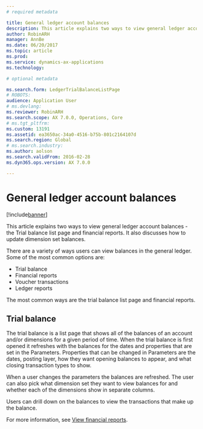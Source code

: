 ```yaml
---
# required metadata

title: General ledger account balances
description: This article explains two ways to view general ledger account balances -  the Trial balance list page and financial reports. It also discusses how to update dimension set balances.
author: RobinARH
manager: AnnBe
ms.date: 06/20/2017
ms.topic: article
ms.prod: 
ms.service: dynamics-ax-applications
ms.technology: 

# optional metadata

ms.search.form: LedgerTrialBalanceListPage
# ROBOTS: 
audience: Application User
# ms.devlang: 
ms.reviewer: RobinARH
ms.search.scope: AX 7.0.0, Operations, Core
# ms.tgt_pltfrm: 
ms.custom: 13191
ms.assetid: ea3650ac-34a0-4516-b75b-801c2164107d
ms.search.region: Global
# ms.search.industry: 
ms.author: aolson
ms.search.validFrom: 2016-02-28
ms.dyn365.ops.version: AX 7.0.0

---
```


# General ledger account balances

[!include[banner](../includes/banner.md)]


This article explains two ways to view general ledger account balances -  the Trial balance list page and financial reports. It also discusses how to update dimension set balances.

There are a variety of ways users can view balances in the general ledger. Some of the most common options are:

-   Trial balance
-   Financial reports
-   Voucher transactions
-   Ledger reports

The most common ways are the trial balance list page and financial reports.

## Trial balance
The trial balance is a list page that shows all of the balances of an account and/or dimensions for a given period of time. When the trial balance is first opened it refreshes with the balances for the dates and properties that are set in the Parameters. Properties that can be changed in Parameters are the dates, posting layer, how they want opening balances to appear, and what closing transaction types to show. 

When a user changes the parameters the balances are refreshed. The user can also pick what dimension set they want to view balances for and whether each of the dimensions show in separate columns. 

Users can drill down on the balances to view the transactions that make up the balance.    

For more information, see [View financial reports](view-financial-reports.md).



